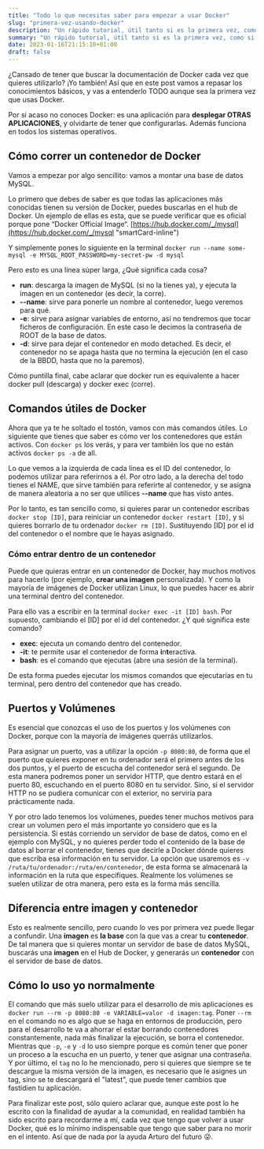 ```yaml
---
title: "Todo lo que necesitas saber para empezar a usar Docker"
slug: "primera-vez-usando-docker"
description: "Un rápido tutorial, útil tanto si es la primera vez, como si necesitas refrescar tus conocimientos de Docker."
summary: "Un rápido tutorial, útil tanto si es la primera vez, como si necesitas refrescar tus conocimientos de Docker."
date: 2023-01-16T21:15:10+01:00
draft: false
---
```


¿Cansado de tener que buscar la documentación de Docker cada vez que quieres utilizarlo? ¡Yo también! Así que en este post vamos a repasar los conocimientos básicos, y vas a entenderlo TODO aunque sea la primera vez que usas Docker.

Por si acaso no conoces Docker: es una aplicación para **desplegar OTRAS APLICACIONES**, y olvidarte de tener que configurarlas. Además funciona en todos los sistemas operativos.

## Cómo correr un contenedor de Docker

Vamos a empezar por algo sencillito: vamos a montar una base de datos MySQL.

Lo primero que debes de saber es que todas las aplicaciones más conocidas tienen su versión de Docker, puedes buscarlas en el hub de Docker. Un ejemplo de ellas es esta, que se puede verificar que es oficial porque pone “Docker Official Image“. [https://hub.docker.com/_/mysql](https://hub.docker.com/_/mysql "smartCard-inline")

Y simplemente pones lo siguiente en la terminal `docker run --name some-mysql -e MYSQL_ROOT_PASSWORD=my-secret-pw -d mysql`

Pero esto es una línea súper larga, ¿Qué significa cada cosa?

- **run**: descarga la imagen de MySQL (si no la tienes ya), y ejecuta la imagen en un contenedor (es decir, la corre).
- **--name**: sirve para ponerle un nombre al contenedor, luego veremos para qué.
- **-e**: sirve para asignar variables de entorno, así no tendremos que tocar ficheros de configuración. En este caso le decimos la contraseña de ROOT de la base de datos.
- **-d**: sirve para dejar el contenedor en modo detached. Es decir, el contenedor no se apaga hasta que no termina la ejecución (en el caso de la BBDD, hasta que no la paremos).

Cómo puntilla final, cabe aclarar que docker run es equivalente a hacer docker pull (descarga) y docker exec (corre).

## Comandos útiles de Docker

Ahora que ya te he soltado el tostón, vamos con más comandos útiles. Lo siguiente que tienes que saber es cómo ver los contenedores que están activos. Con `docker ps` los verás, y para ver también los que no están activos `docker ps -a` de all.

Lo que vemos a la izquierda de cada línea es el ID del contenedor, lo podemos utilizar para referirnos a él. Por otro lado, a la derecha del todo tienes el NAME, que sirve también para referirte al contenedor, y se asigna de manera aleatoria a no ser que utilices **--name** que has visto antes.

Por lo tanto, es tan sencillo como, si quieres parar un contenedor escribas `docker stop [ID]`, para reiniciar un contenedor `docker restart [ID]`, y si quieres borrarlo de tu ordenador `docker rm [ID]`. Sustituyendo [ID] por el id del contenedor o el nombre que le hayas asignado.

### Cómo entrar dentro de un contenedor

Puede que quieras entrar en un contenedor de Docker, hay muchos motivos para hacerlo (por ejemplo, **crear una imagen** personalizada). Y como la mayoría de imágenes de Docker utilizan Linux, lo que puedes hacer es abrir una terminal dentro del contenedor.

Para ello vas a escribir en la terminal `docker exec -it [ID] bash`. Por supuesto, cambiando el [ID] por el id del contenedor. ¿Y qué significa este comando?

- **exec**: ejecuta un comando dentro del contenedor.
- **-it**: te permite usar el contenedor de forma **i**n**t**eractiva.
- **bash**: es el comando que ejecutas (abre una sesión de la terminal).

De esta forma puedes ejecutar los mismos comandos que ejecutarías en tu terminal, pero dentro del contenedor que has creado.

## Puertos y Volúmenes

Es esencial que conozcas el uso de los puertos y los volúmenes con Docker, porque con la mayoría de imágenes querrás utilizarlos.

Para asignar un puerto, vas a utilizar la opción `-p 8080:80`, de forma que el puerto que quieres exponer en tu ordenador será el primero antes de los dos puntos, y el puerto de escucha del contenedor será el segundo. De esta manera podremos poner un servidor HTTP, que dentro estará en el puerto 80, escuchando en el puerto 8080 en tu servidor. Sino, si el servidor HTTP no se pudiera comunicar con el exterior, no serviría para prácticamente nada.

Y por otro lado tenemos los volúmenes, puedes tener muchos motivos para crear un volumen pero el más importante yo considero que es la persistencia. Si estás corriendo un servidor de base de datos, como en el ejemplo con MySQL, y no quieres perder todo el contenido de la base de datos al borrar el contenedor, tienes que decirle a Docker dónde quieres que escriba esa información en tu servidor. La opción que usaremos es `-v /ruta/tu/ordenador:/ruta/en/contenedor`, de esta forma se almacenará la información en la ruta que especifiques. Realmente los volúmenes se suelen utilizar de otra manera, pero esta es la forma más sencilla.

## Diferencia entre imagen y contenedor

Esto es realmente sencillo, pero cuando lo ves por primera vez puede llegar a confundir. Una **imagen** es **la base** con la que vas a crear tu **contenedor**. De tal manera que si quieres montar un servidor de base de datos MySQL, buscarás una **imagen** en el Hub de Docker, y generarás un **contenedor** con el servidor de base de datos.

## Cómo lo uso yo normalmente

El comando que más suelo utilizar para el desarrollo de mis aplicaciones es `docker run --rm -p 8080:80 -e VARIABLE=valor -d imagen:tag`. Poner `--rm` en el comando no es algo que se haga en entornos de producción, pero para el desarrollo te va a ahorrar el estar borrando contenedores constantemente, nada más finalizar la ejecución, se borra el contenedor. Mientras que `-p`, `-e` y `-d` lo uso siempre porque es común tener que poner un proceso a la escucha en un puerto, y tener que asignar una contraseña. Y por último, el `tag` no lo he mencionado, pero si quieres que siempre se te descargue la misma versión de la imagen, es necesario que le asignes un tag, sino se te descargará el "latest", que puede tener cambios que fastidien tu aplicación.

Para finalizar este post, sólo quiero aclarar que, aunque este post lo he escrito con la finalidad de ayudar a la comunidad, en realidad también ha sido escrito para recordarme a mí, cada vez que tengo que volver a usar Docker, qué es lo mínimo indispensable que tengo que saber para no morir en el intento. Así que de nada por la ayuda Arturo del futuro 😜.‌
